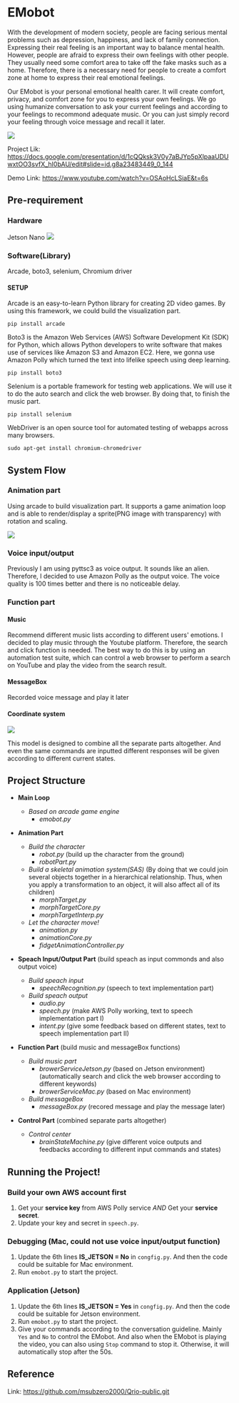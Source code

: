 # EMobot

With the development of modern society, people are facing serious mental problems such as depression, happiness, and lack of family connection. Expressing their real feeling is an important way to balance mental health. However, people are afraid to express their own feelings with other people. They usually need some comfort area to take off the fake masks such as a home. Therefore, there is a necessary need for people to create a comfort zone at home to express their real emotional feelings.

Our EMobot is your personal emotional health carer. It will create comfort, privacy, and comfort zone for you to express your own feelings. We go using humanize conversation to ask your current feelings and according to your feelings to recommond adequate music. Or you can just simply record your feeling through voice message and recall it later.

![](https://github.com/jyl6932/EMobot/blob/master/IntroImage/cut.png)

Project Lik: https://docs.google.com/presentation/d/1cQQksk3V0y7aBJYp5pXlpaaUDUwxtOO3svfX_hI0bAU/edit#slide=id.g8a23483449_0_144

Demo Link: https://www.youtube.com/watch?v=OSAoHcLSiaE&t=6s

## Pre-requirement
### Hardware
Jetson Nano
![](https://github.com/jyl6932/EMobot/blob/master/IntroImage/jetson%20nano.jpg)

### Software(Library)
Arcade, boto3, selenium, Chromium driver

#### SETUP
Arcade is an easy-to-learn Python library for creating 2D video games. By using this framework, we could build the visualization part.
```
pip install arcade
```
Boto3 is the Amazon Web Services (AWS) Software Development Kit (SDK) for Python, which allows Python developers to write software that makes use of services like Amazon S3 and Amazon EC2. Here, we gonna use Amazon Polly which turned the text into lifelike speech using deep learning.
```
pip install boto3
```
Selenium is a portable framework for testing web applications. We will use it to do the auto search and click the web browser. By doing that, to finish the music part.
```
pip install selenium
```
WebDriver is an open source tool for automated testing of webapps across many browsers.
```
sudo apt-get install chromium-chromedriver
```

## System Flow
### Animation part
Using arcade to build visualization part. It supports a game animation loop and is able to render/display a sprite(PNG image with transparency) with rotation and scaling.



![](https://github.com/jyl6932/EMobot/blob/master/IntroImage/character.gif)



### Voice input/output
Previously I am using pyttsc3 as voice output. It sounds like an alien. Therefore, I decided to use Amazon Polly as the output voice. The voice quality is 100 times better and there is no noticeable delay.

### Function part
#### Music 
Recommend different music lists according to different users' emotions. I decided to play music through the Youtube platform.
Therefore, the search and click function is needed. The best way to do this is by using an automation test suite, which can control a web browser to perform a search on YouTube and play the video from the search result.

#### MessageBox
Recorded voice message and play it later

#### Coordinate system
![](https://github.com/jyl6932/EMobot/blob/master/IntroImage/Work%20Flow.png)

This model is designed to combine all the separate parts altogether. And even the same commands are inputted different responses will be given according to different current states.

## Project Structure
* **Main Loop**
  * *Based on arcade game engine*
    * *emobot.py* 

* **Animation Part**
  * *Build the character*
    * *robot.py*  (build up the character from the ground)
    * *robotPart.py* 
  * *Build a skeletal animation system(SAS)* (By doing that we could join several objects together in a hierarchical relationship. Thus, when you apply a transformation to an object, it will also affect all of its children)
    * *morphTarget.py*
    * *morphTargetCore.py*
    * *morphTargetInterp.py*
  * *Let the character move!*
    * *animation.py*
    * *animationCore.py*
    * *fidgetAnimationController.py*

* **Speach Input/Output Part** (build speach as input commonds and also output voice)
  * *Build speach input* 
    * *speechRecognition.py* (speech to text implementation part)
  * *Build speach output* 
    * *audio.py*
    * *speech.py* (make AWS Polly working, text to speech implementation part I)
    * *intent.py* (give some feedback based on different states, text to speech implementation part II)
    
* **Function Part** (build music and messageBox functions)
  * *Build music part* 
    * *browerServiceJetson.py* (based on Jetson environment) (automatically search and click the web browser according to different keywords)
    * *browerServiceMac.py* (based on Mac environment)
  * *Build messageBox* 
    * *messageBox.py* (recored message and play the message later)
    
* **Control Part** (combined separate parts altogether)
  * *Control center* 
    * *brainStateMachine.py* (give different voice outputs and feedbacks according to different input commands and states)
    
## Running the Project!
### Build your own AWS account first
1. Get your **service key**  from AWS Polly service *AND* Get your **service secret**.
2. Update your key and secret in `speech.py`.
 
### Debugging (Mac, could not use voice input/output function)
1. Update the 6th lines **IS_JETSON = No** in `congfig.py`. And then the code could be suitable for Mac environment.
2. Run `emobot.py` to start the project.

### Application (Jetson)
1. Update the 6th lines **IS_JETSON = Yes** in `congfig.py`. And then the code could be suitable for Jetson environment.
2. Run `emobot.py` to start the project.
3. Give your commands according to the conversation guideline. Mainly `Yes` and `No` to control the EMobot. And also when the EMobot is playing the video, you can also using `Stop` command to stop it. Otherwise, it will automatically stop after the 50s.


## Reference
Link: https://github.com/msubzero2000/Qrio-public.git
